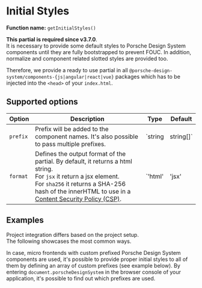 # Initial Styles

**Function name:** `getInitialStyles()`

<Notification heading="Attention" state="warning">
<b>This partial is required since v3.7.0</b>.<br>
It is necessary to provide some default styles to Porsche Design System components until they are fully bootstrapped to
prevent FOUC. In addition, normalize and component related slotted styles are provided too.
</Notification>

Therefore, we provide a ready to use partial in all `@porsche-design-system/components-{js|angular|react|vue}` packages
which has to be injected into the `<head>` of your `index.html`.

## Supported options

<!-- prettier-ignore -->
| Option   | Description                                                                                                                                                                                                                                                                 | Type                        | Default |
| -------- |-----------------------------------------------------------------------------------------------------------------------------------------------------------------------------------------------------------------------------------------------------------------------------| --------------------------- | ------- |
| `prefix` | Prefix will be added to the component names. It's also possible to pass multiple prefixes.                                                                                                                                                                                  | `string | string[]`         | `''`     |
| `format` | Defines the output format of the partial. By default, it returns a html string.<br> For `jsx` it return a jsx element.<br> For `sha256` it returns a SHA-256 hash of the innerHTML to use in a [Content Security Policy (CSP)](must-know/security/content-security-policy). | `'html' | 'jsx' | 'sha256'` | `'html'` |

## Examples

Project integration differs based on the project setup.  
The following showcases the most common ways.

<PartialDocs name="getInitialStyles" :params="params" location="head"></PartialDocs>

<Notification heading="Hint" state="success">
  In case, micro frontends with custom prefixed Porsche Design System components are used, 
it's possible to provide proper initial styles to all of them by defining an array of custom prefixes (see example below).
By entering <code>document.porscheDesignSystem</code> in the browser console of your application, it's possible to find out which prefixes are used.
</Notification>

<script lang="ts">
import Vue from 'vue';
import Component from 'vue-class-component';

@Component
export default class Code extends Vue {
  public params = [
    {
      value: ""
    },
    {
      value: "{ prefix: 'custom-prefix' }",
      comment: 'with custom prefix to match your prefixed components',
    },
    {
      value: "{ prefix: ['', 'custom-prefix', 'another-prefix'] }",
      comment: 'with multiple prefixes to match prefixed components coming from micro frontends',
    },
  ];
}
</script>

<style scoped lang="scss">
  :deep(table code::before) {
    content: '' !important;
  }
</style>
